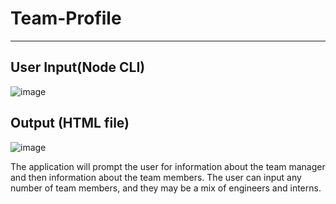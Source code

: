 # Team-Profile
-------------------
## User Input(Node CLI)
![image](https://user-images.githubusercontent.com/58674083/84450375-ee48d100-ac1d-11ea-9213-1d22b4b8e9c9.png)
## Output (HTML file)
![image](https://user-images.githubusercontent.com/58674083/84503517-5b914c00-ac88-11ea-8222-5d9678035dc6.png)

The application will prompt the user for information about the team manager and then information about the team members. The user can input any number of team members, and they may be a mix of engineers and interns. 

